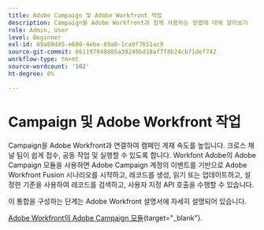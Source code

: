 ```yaml
---
title: Adobe Campaign 및 Adobe Workfront 작업
description: Campaign을 Adobe Workfront과 함께 사용하는 방법에 대해 알아보기
role: Admin, User
level: Beginner
exl-id: 09a80d45-e600-4ebe-89a0-1ca9f7651ac9
source-git-commit: 061197048885a30249bd18af7f8b24cb71def742
workflow-type: tm+mt
source-wordcount: '102'
ht-degree: 0%

---
```


# Campaign 및 Adobe Workfront 작업

Campaign을 Adobe Workfront과 연결하여 캠페인 게재 속도를 높입니다. 크로스 채널 팀이 쉽게 접수, 공동 작업 및 실행할 수 있도록 합니다. Workfont Adobe의 Adobe Campaign 모듈을 사용하면 Adobe Campaign 계정의 이벤트를 기반으로 Adobe Workfront Fusion 시나리오를 시작하고, 레코드를 생성, 읽기 또는 업데이트하고, 설정한 기준을 사용하여 레코드를 검색하고, 사용자 지정 API 호출을 수행할 수 있습니다.


이 통합을 구성하는 단계는 Adobe Workfront 설명서에 자세히 설명되어 있습니다.


[Adobe Workfront의 Adobe Campaign 모듈](https://experienceleague.adobe.com/docs/workfront/using/adobe-workfront-fusion/fusion-apps-and-modules/adobe-campaign-classic-connector.html){target="_blank"}.
